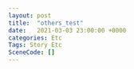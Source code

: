 ```yaml
---
layout: post
title:  "others_test"
date:   2021-03-03 23:00:00 +0000
categories: Etc
Tags: Story Etc
SceneCode: []
---
```

